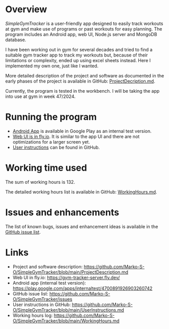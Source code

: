 # Overview

*SimpleGymTracker* is a user-friendly app designed to easily track workouts at gym and make use of programs or past workouts for easy planning. The program includes an Android app, web UI, Node.js server and MongoDB database.

I have been working out in gym for several decades and tried to find a suitable gym tracker app to track my workouts but, because of their limitations or complexity, ended up using excel sheets instead. Here I implemented my own one, just like I wanted.

More detailed description of the project and software as documented in the early phases of the project is available in GitHub: [ProjectDecription.md](https://github.com/Marko-S-O/SimpleGymTracker/blob/main/ProjectDescription.md).

Currently, the program is tested in the workbench. I will be taking the app into use at gym in week 47/2024.

# Running the program

-   [Android App](https://play.google.com/apps/internaltest/4700891926903260742) is available in Google Play as an internal test version.
-   [Web UI is in fly.io](https://gym-tracker-server.fly.dev/). It is similar to the app UI and there are not optimizations for a larger screen yet.
-   [User instructions](https://github.com/Marko-S-O/SimpleGymTracker/blob/main/UserInstructions.md) can be found in GitHub.

# Working time used

The sum of working hours is 132.

The detailed working hours list is available in GitHub: [WorkingHours.md](https://github.com/Marko-S-O/SimpleGymTracker/blob/main/WorkingHours.md).

# Issues and enhancements

The list of known bugs, issues and enhancement ideas is available in the [GitHub issue list](https://github.com/Marko-S-O/SimpleGymTracker/issues).

# Links

-   Project and software description: <https://github.com/Marko-S-O/SimpleGymTracker/blob/main/ProjectDescription.md>
-   Web UI in fly.io: <https://gym-tracker-server.fly.dev/>
-   Android app (internal test version): <https://play.google.com/apps/internaltest/4700891926903260742>
-   GitHub issue list: <https://github.com/Marko-S-O/SimpleGymTracker/issues>
-   User instructions in GitHub: <https://github.com/Marko-S-O/SimpleGymTracker/blob/main/UserInstructions.md>
-   Working hours log: <https://github.com/Marko-S-O/SimpleGymTracker/blob/main/WorkingHours.md>
